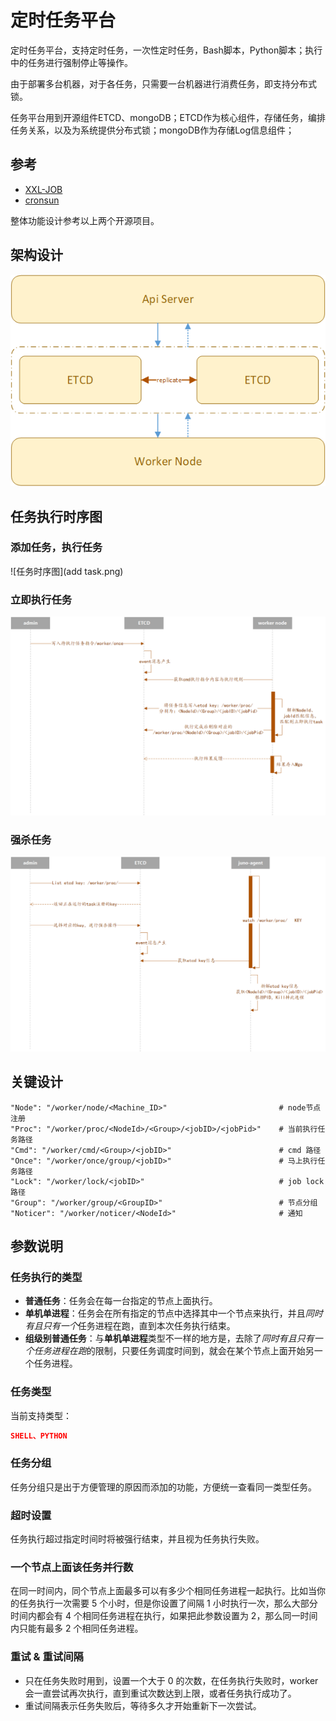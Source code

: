 # 定时任务平台

定时任务平台，支持定时任务，一次性定时任务，Bash脚本，Python脚本；执行中的任务进行强制停止等操作。

由于部署多台机器，对于各任务，只需要一台机器进行消费任务，即支持分布式锁。

任务平台用到开源组件ETCD、mongoDB；ETCD作为核心组件，存储任务，编排任务关系，以及为系统提供分布式锁；mongoDB作为存储Log信息组件；

## 参考
- [XXL-JOB](https://www.xuxueli.com/xxl-job/#c%E3%80%81%E8%A7%A6%E5%8F%91%E4%BB%BB%E5%8A%A1)
- [cronsun](https://github.com/shunfei/cronsun)

整体功能设计参考以上两个开源项目。

## 架构设计

![image-20200831170408170](1241313.png)

## 任务执行时序图

### 添加任务，执行任务

![任务时序图](add task.png)

### 立即执行任务

![image-20200901101843730](quickTask.png)



### 强杀任务

![image-20200901102408912](image-20200901102408912.png)

## 关键设计

```
"Node": "/worker/node/<Machine_ID>"                         # node节点注册
"Proc": "/worker/proc/<NodeId>/<Group>/<jobID>/<jobPid>"    # 当前执行任务路径
"Cmd": "/worker/cmd/<Group>/<jobID>"                        # cmd 路径
"Once": "/worker/once/group/<jobID>"                        # 马上执行任务路径
"Lock": "/worker/lock/<jobID>"                              # job lock 路径
"Group": "/worker/group/<GroupID>"                          # 节点分组
"Noticer": "/worker/noticer/<NodeId>"                       # 通知
```

## 参数说明

### 任务执行的类型

- **普通任务**：任务会在每一台指定的节点上面执行。
- **单机单进程**：任务会在所有指定的节点中选择其中一个节点来执行，并且*同时有且只有一个*任务进程在跑，直到本次任务执行结束。
- **组级别普通任务**：与**单机单进程**类型不一样的地方是，去除了*同时有且只有一个任务进程在跑*的限制，只要任务调度时间到，就会在某个节点上面开始另一个任务进程。

### 任务类型

当前支持类型：

```json
SHELL、PYTHON
```

### 任务分组

任务分组只是出于方便管理的原因而添加的功能，方便统一查看同一类型任务。

### 超时设置

任务执行超过指定时间时将被强行结束，并且视为任务执行失败。

### 一个节点上面该任务并行数

在同一时间内，同个节点上面最多可以有多少个相同任务进程一起执行。比如当你的任务执行一次需要 5 个小时，但是你设置了间隔 1 小时执行一次，那么大部分时间内都会有 4 个相同任务进程在执行，如果把此参数设置为 2，那么同一时间内只能有最多 2 个相同任务进程。

### 重试 & 重试间隔

- 只在任务失败时用到，设置一个大于 0 的次数，在任务执行失败时，worker 会一直尝试再次执行，直到重试次数达到上限，或者任务执行成功了。
- 重试间隔表示任务失败后，等待多久才开始重新下一次尝试。

